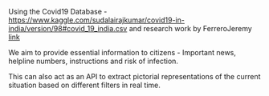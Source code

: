 Using the Covid19 Database - https://www.kaggle.com/sudalairajkumar/covid19-in-india/version/98#covid_19_india.csv and research work by FerreroJeremy [link](https://www.researchgate.net/publication/278965118_fr2sql_Interrogation_de_bases_de_donnees_en_francais)

We aim to provide essential information to citizens - Important news, helpline numbers, instructions and risk of infection.

This can also act as an API to extract pictorial representations of the current situation based on different filters in real time. 

